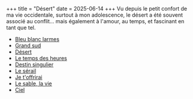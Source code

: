 +++
title = "Désert"
date = 2025-06-14
+++
Vu depuis le petit confort de ma vie occidentale, surtout à mon adolescence, le désert a été souvent associé au conflit... mais également à l'amour, au temps, et fascinant en tant que tel.

- [Bleu blanc larmes](../seasons/1_premiere_saison/bleu_blanc_larmes)
- [Grand sud](../seasons/1_premiere_saison/grand_sud)
- [Désert](../seasons/1_premiere_saison/desert)
- [Le temps des heures](../seasons/2_deuxieme_saison/le_temps_des_heures)
- [Destin singulier](../seasons/3_troisieme_saison/destin_singulier)
- [Le sérail](../seasons/5_cinquieme_saison/le_serail)
- [Je t'offrirai](../seasons/6_sixieme_saison/je_t_offrirai)
- [Le sable, la vie](../seasons/9_neuvieme_saison/le_sable_la_vie)
- [Ciel](../seasons/23_vingt_troisieme_saison/ciel)


